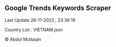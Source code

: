 

## Google Trends Keywords Scraper 
 
Last Update 26-11-2022 , 23:36:19

Country List :
VIETNAM.json



© Abdul Muttaqin 
